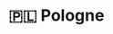 ---
layout: page
title: 🇵🇱 Pologne
permalink: /destinations/pologne/
parent: 🌐 Destinations
nav_order: 7
---